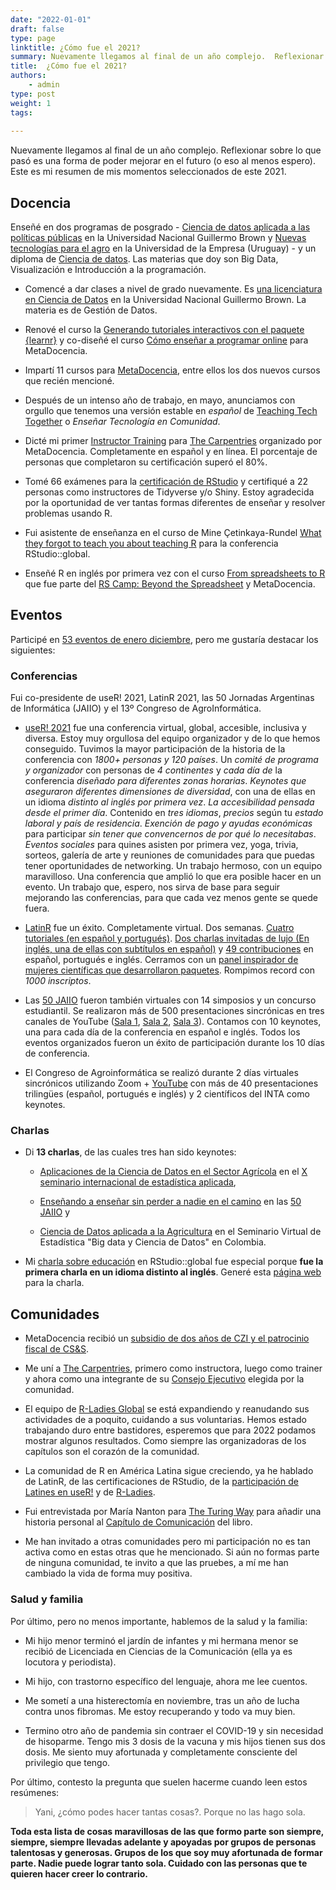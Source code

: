 ```yaml
---
date: "2022-01-01"
draft: false
type: page
linktitle: ¿Cómo fue el 2021?
summary: Nuevamente llegamos al final de un año complejo.  Reflexionar sobre lo que pasó es una forma de poder mejorar en el futuro (o eso al menos espero).  Este es mi resumen de mis altos y no tan altos de este 2021.
title:  ¿Cómo fue el 2021?
authors: 
    - admin
type: post
weight: 1
tags: 
  
---
```


Nuevamente llegamos al final de un año complejo.  Reflexionar sobre lo que pasó es una forma de poder mejorar en el futuro (o eso al menos espero).  Este es mi resumen de mis momentos seleccionados de este 2021.


## Docencia

Enseñé en dos programas de posgrado - [Ciencia de datos aplicada a las políticas públicas](https://www.unab.edu.ar/diplomatura-analisis-datos.html) en la Universidad Nacional Guillermo Brown y [Nuevas tecnologías para el agro](https://www.fca-ude.edu.uy/diploma-en-nuevas-tecnologias-para-la-agricultura.php) en la Universidad de la Empresa (Uruguay) - y un diploma de [Ciencia de datos](https://www.edn.org.ar/curso.php?center=cit&idcurso=NTYw). Las materias que doy son Big Data, Visualización e Introducción a la programación.

* Comencé a dar clases a nivel de grado nuevamente.  Es [una licenciatura en Ciencia de Datos](https://www.unab.edu.ar/lic-ciencia-datos.html) en la Universidad Nacional Guillermo Brown.  La materia es de Gestión de Datos.

* Renové el curso la [Generando tutoriales interactivos con el paquete {learnr}](https://www.metadocencia.org/curso/learnr/) y co-diseñé el curso [Cómo enseñar a programar online](https://www.metadocencia.org/curso/programar/) para MetaDocencia.

* Impartí 11 cursos para [MetaDocencia](https://www.metadocencia.org/en/), entre ellos los dos nuevos cursos que recién mencioné.

* Después de un intenso año de trabajo, en mayo, anunciamos con orgullo que tenemos una versión estable en _español_ de [Teaching Tech Together](https://teachtogether.tech/) o _Enseñar Tecnología en Comunidad_.

* Dicté mi primer [Instructor Training](https://carpentries.org/blog/2021/11/metadocencia-instructor-training-english/) para [The Carpentries](https://carpentries.org) organizado por MetaDocencia. Completamente en español y en línea.  El porcentaje de personas que completaron su certificación superó el 80%.

* Tomé 66 exámenes para la [certificación de RStudio](https://education.rstudio.com/trainers/) y certifiqué a 22 personas como instructores de Tidyverse y/o Shiny.  Estoy agradecida por la oportunidad de ver tantas formas diferentes de enseñar y resolver problemas usando R.

* Fui asistente de enseñanza en el curso de Mine Çetinkaya-Rundel [What they forgot to teach you about teaching R](https://wtf-teach.netlify.app/) para la conferencia RStudio::global.

- Enseñé R en inglés por primera vez con el curso [From spreadsheets to R](https://yabellini.github.io/fromSpreadSheetToR/) que fue parte del [RS Camp: Beyond the Spreadsheet](https://www.software.ac.uk/RSCamp-beyond-spreadsheet) y MetaDocencia.


## Eventos

Participé en [53 eventos de enero diciembre](https://yabellini.netlify.app/post/2021eventlist/), pero me gustaría destacar los siguientes: 

### Conferencias

Fui co-presidente de useR! 2021, LatinR 2021, las 50 Jornadas Argentinas de Informática (JAIIO) y el 13º Congreso de AgroInformática.

- [useR! 2021](user2021.r-project.org/) fue una conferencia virtual, global, accesible, inclusiva y diversa. Estoy muy orgullosa del equipo organizador y de lo que hemos conseguido. Tuvimos la mayor participación de la historia de la conferencia con _1800+ personas y 120 países_.  Un _comité de programa y organizador_ con personas de _4 continentes_ y _cada día de_ la conferencia _diseñado para diferentes zonas horarias_.   _Keynotes que aseguraron diferentes dimensiones de diversidad_, con una de ellas en un idioma _distinto al inglés por primera vez_.  _La accesibilidad pensada desde el primer día_. Contenido en _tres idiomas_, _precios_ según tu _estado laboral y país de residencia_.  _Exención de pago y ayudas económicas_ para participar _sin tener que convencernos de por qué lo necesitabas_. _Eventos sociales_ para quines asisten por primera vez, yoga, trivia, sorteos, galería de arte y reuniones de comunidades para que puedas tener oportunidades de networking.
Un trabajo hermoso, con un equipo maravilloso.  Una conferencia que amplió lo que era posible hacer en un evento. Un trabajo que, espero, nos sirva de base para seguir mejorando las conferencias, para que cada vez menos gente se quede fuera.

- [LatinR](https://latin-r.com/) fue un éxito. Completamente virtual. Dos semanas. [Cuatro tutoriales (en español y portugués)](https://github.com/LatinR/presentaciones-LatinR2021). [Dos charlas invitadas de lujo (En inglés, una de ellas con subtítulos en español)](https://github.com/LatinR/presentaciones-LatinR2021) y [49 contribuciones](https://github.com/LatinR/presentaciones-LatinR2021#Contribuciones) en español, portugués e inglés. Cerramos con un [panel inspirador de mujeres científicas que desarrollaron paquetes](https://www.youtube.com/watch?v=Kgrjsk4XbYE&t=11711s).  Rompimos record con _1000 inscriptos_.

- Las [50 JAIIO](http://49jaiio.sadio.org.ar/) fueron también virtuales con 14 simposios y un concurso estudiantil. Se realizaron más de 500 presentaciones sincrónicas en tres canales de YouTube ([Sala 1](https://www.youtube.com/sadiosala1), [Sala 2](https://www.youtube.com/sadiosala2), [Sala 3](https://www.youtube.com/sadiosala3)). Contamos con 10 keynotes, una para cada día de la conferencia en español e inglés. Todos los eventos organizados fueron un éxito de participación durante los 10 días de conferencia.

- El Congreso de Agroinformática se realizó durante 2 días virtuales sincrónicos utilizando Zoom + [YouTube](https://www.youtube.com/sadiosala1) con más de 40 presentaciones trilingües (español, portugués e inglés) y 2 científicos del INTA como keynotes.


### Charlas

- Di __13 charlas__, de las cuales tres han sido keynotes:

  * [Aplicaciones de la Ciencia de Datos en el Sector Agrícola]((https://docs.google.com/presentation/d/1ZKBddp3uoYXcAofMzBAmfgfWBTtYJCrXMzMd2BZrwA8/edit?usp=sharing)) en el [X seminario internacional de estadística aplicada](https://congreso.see-ec.org/), 
  
  * [Enseñando a enseñar sin perder a nadie en el camino](https://docs.google.com/presentation/d/1CSp-YjyoxMgQYU_cXJx-JVTvY0SOFfMblkJ4RBLfrCQ/edit?usp=sharing) en las [50 JAIIO](https://50jaiio.sadio.org.ar/) y 
  
  * [Ciencia de Datos aplicada a la Agricultura](https://docs.google.com/presentation/d/1ZKBddp3uoYXcAofMzBAmfgfWBTtYJCrXMzMd2BZrwA8/edit?usp=sharing) en el Seminario Virtual de Estadística "Big data y Ciencia de Datos" en Colombia.  

- Mi [charla sobre educación](https://resources.rstudio.com/resources/rstudioglobal-2021/on-programming-teaching-and-building-interactive-tutorials-with-learnr/) en RStudio::global fue especial porque __fue la primera charla en un idioma distinto al inglés__. Generé esta [página web](https://learning-learnr.netlify.app/) para la charla.



## Comunidades

- MetaDocencia recibió un [subsidio de dos años de CZI y el patrocinio fiscal de CS&S](https://www.metadocencia.org/post/twoyeargrantcssczi/).

- Me uní a [The Carpentries](https://carpentries.org), primero como instructora, luego como trainer y ahora como una integrante de su [Consejo Ejecutivo](https://carpentries.org/blog/2021/12/announcing-2022-executive-council/) elegida por la comunidad.

- El equipo de [R-Ladies Global](rladies.org/) se está expandiendo y reanudando sus actividades de a poquito, cuidando a sus voluntarias. Hemos estado trabajando duro entre bastidores, esperemos que para 2022 podamos mostrar algunos resultados. Como siempre las organizadoras de los capítulos son el corazón de la comunidad.

- La comunidad de R en América Latina sigue creciendo, ya he hablado de LatinR, de las certificaciones de RStudio, de la [participación de Latines en useR!](https://yabellini.netlify.app/es/post/latines_at_user/) y de [R-Ladies](https://yabellini.netlify.app/post/wsds_2021/).

- Fui entrevistada por María Nanton para [The Turing Way](https://the-turing-way.netlify.app) para añadir una historia personal al [Capítulo de Comunicación](https://the-turing-way.netlify.app/communication/presentations/presentations-personal-stories.html?highlight=yanina) del libro.

- Me han invitado a otras comunidades pero mi participación no es tan activa como en estas otras que he mencionado.  Si aún no formas parte de ninguna comunidad, te invito a que las pruebes, a mí me han cambiado la vida de forma muy positiva.


### Salud y familia

Por último, pero no menos importante, hablemos de la salud y la familia:

- Mi hijo menor terminó el jardín de infantes y mi hermana menor se recibió de Licenciada en Ciencias de la Comunicación (ella ya es locutora y periodista).

- Mi hijo, con trastorno específico del lenguaje, ahora me lee cuentos.

- Me sometí a una histerectomía en noviembre, tras un año de lucha contra unos fibromas. Me estoy recuperando y todo va muy bien.

- Termino otro año de pandemia sin contraer el COVID-19 y sin necesidad de hisoparme.  Tengo mis 3 dosis de la vacuna y mis hijos tienen sus dos dosis.  Me siento muy afortunada y completamente consciente del privilegio que tengo.

Por último, contesto la pregunta que suelen hacerme cuando leen estos resúmenes:

> Yani, ¿cómo podes hacer tantas cosas?.  Porque no las hago sola.

__Toda esta lista de cosas maravillosas de las que formo parte son siempre, siempre, siempre llevadas adelante y apoyadas por grupos de personas talentosas y generosas.  Grupos de los que soy muy afortunada de formar parte. Nadie puede lograr tanto sola. Cuidado con las personas que te quieren hacer creer lo contrario.__